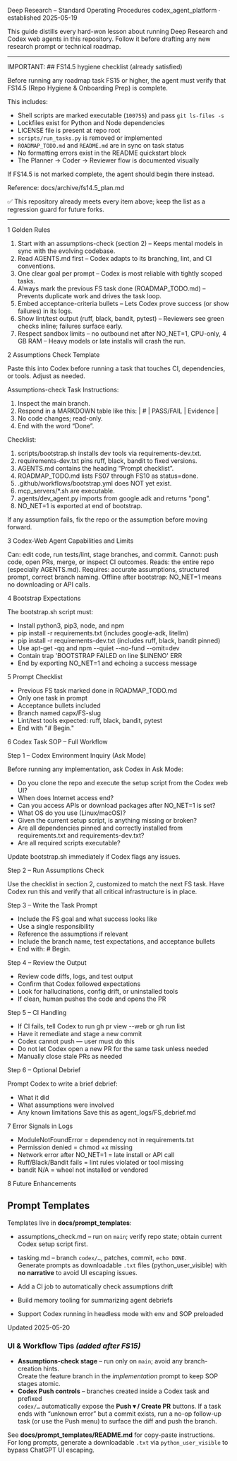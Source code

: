 Deep Research – Standard Operating Procedures
codex\_agent\_platform · established 2025-05-19

This guide distills every hard-won lesson about running Deep Research and Codex web agents in this repository. Follow it before drafting any new research prompt or technical roadmap.

---

IMPORTANT: ## FS14.5 hygiene checklist (already satisfied)

Before running any roadmap task FS15 or higher, the agent must verify that FS14.5 (Repo Hygiene & Onboarding Prep) is complete.

This includes:
- Shell scripts are marked executable (`100755`) and pass `git ls-files -s`
- Lockfiles exist for Python and Node dependencies
- LICENSE file is present at repo root
- `scripts/run_tasks.py` is removed or implemented
- `ROADMAP_TODO.md` and `README.md` are in sync on task status
- No formatting errors exist in the README quickstart block
- The Planner → Coder → Reviewer flow is documented visually

If FS14.5 is not marked complete, the agent should begin there instead.

Reference: docs/archive/fs14.5_plan.md

✅ This repository already meets every item above; keep the list as a
regression guard for future forks.

---

1 Golden Rules

1. Start with an assumptions-check (section 2) – Keeps mental models in sync with the evolving codebase.
2. Read AGENTS.md first – Codex adapts to its branching, lint, and CI conventions.
3. One clear goal per prompt – Codex is most reliable with tightly scoped tasks.
4. Always mark the previous FS task done (ROADMAP\_TODO.md) – Prevents duplicate work and drives the task loop.
5. Embed acceptance-criteria bullets – Lets Codex prove success (or show failures) in its logs.
6. Show lint/test output (ruff, black, bandit, pytest) – Reviewers see green checks inline; failures surface early.
7. Respect sandbox limits – no outbound net after NO\_NET=1, CPU-only, 4 GB RAM – Heavy models or late installs will crash the run.

2 Assumptions Check Template

Paste this into Codex before running a task that touches CI, dependencies, or tools. Adjust as needed.

Assumptions-check Task
Instructions:

1. Inspect the main branch.
2. Respond in a MARKDOWN table like this:
   \| # | PASS/FAIL | Evidence |
3. No code changes; read-only.
4. End with the word “Done”.

Checklist:

1. scripts/bootstrap.sh installs dev tools via requirements-dev.txt.
2. requirements-dev.txt pins ruff, black, bandit to fixed versions.
3. AGENTS.md contains the heading “Prompt checklist”.
4. ROADMAP\_TODO.md lists FS07 through FS10 as status=done.
5. .github/workflows/bootstrap.yml does NOT yet exist.
6. mcp\_servers/\*.sh are executable.
7. agents/dev\_agent.py imports from google.adk and returns "pong".
8. NO\_NET=1 is exported at end of bootstrap.

If any assumption fails, fix the repo or the assumption before moving forward.

3 Codex-Web Agent Capabilities and Limits

Can: edit code, run tests/lint, stage branches, and commit.
Cannot: push code, open PRs, merge, or inspect CI outcomes.
Reads: the entire repo (especially AGENTS.md).
Requires: accurate assumptions, structured prompt, correct branch naming.
Offline after bootstrap: NO\_NET=1 means no downloading or API calls.

4 Bootstrap Expectations

The bootstrap.sh script must:

* Install python3, pip3, node, and npm
* pip install -r requirements.txt (includes google-adk, litellm)
* pip install -r requirements-dev.txt (includes ruff, black, bandit pinned)
* Use apt-get -qq and npm --quiet --no-fund --omit=dev
* Contain trap 'BOOTSTRAP FAILED on line \$LINENO' ERR
* End by exporting NO\_NET=1 and echoing a success message

5 Prompt Checklist

* Previous FS task marked done in ROADMAP\_TODO.md
* Only one task in prompt
* Acceptance bullets included
* Branch named capx/FS<ID>-slug
* Lint/test tools expected: ruff, black, bandit, pytest
* End with "# Begin."

6 Codex Task SOP – Full Workflow

Step 1 – Codex Environment Inquiry (Ask Mode)

Before running any implementation, ask Codex in Ask Mode:

* Do you clone the repo and execute the setup script from the Codex web UI?
* When does Internet access end?
* Can you access APIs or download packages after NO\_NET=1 is set?
* What OS do you use (Linux/macOS)?
* Given the current setup script, is anything missing or broken?
* Are all dependencies pinned and correctly installed from requirements.txt and requirements-dev.txt?
* Are all required scripts executable?

Update bootstrap.sh immediately if Codex flags any issues.

Step 2 – Run Assumptions Check

Use the checklist in section 2, customized to match the next FS task.
Have Codex run this and verify that all critical infrastructure is in place.

Step 3 – Write the Task Prompt

* Include the FS goal and what success looks like
* Use a single responsibility
* Reference the assumptions if relevant
* Include the branch name, test expectations, and acceptance bullets
* End with: # Begin.

Step 4 – Review the Output

* Review code diffs, logs, and test output
* Confirm that Codex followed expectations
* Look for hallucinations, config drift, or uninstalled tools
* If clean, human pushes the code and opens the PR

Step 5 – CI Handling

* If CI fails, tell Codex to run gh pr view --web or gh run list
* Have it remediate and stage a new commit
* Codex cannot push — user must do this
* Do not let Codex open a new PR for the same task unless needed
* Manually close stale PRs as needed

Step 6 – Optional Debrief

Prompt Codex to write a brief debrief:

* What it did
* What assumptions were involved
* Any known limitations
  Save this as agent\_logs/FS<ID>\_debrief.md

7 Error Signals in Logs

* ModuleNotFoundError = dependency not in requirements.txt
* Permission denied = chmod +x missing
* Network error after NO\_NET=1 = late install or API call
* Ruff/Black/Bandit fails = lint rules violated or tool missing
* bandit N/A = wheel not installed or vendored

8 Future Enhancements

## Prompt Templates
Templates live in **docs/prompt_templates**:  
* assumptions_check.md – run on `main`; verify repo state; obtain current Codex setup script first.  
* tasking.md – branch `codex/…`, patches, commit, `echo DONE`.  
Generate prompts as downloadable `.txt` files (python_user_visible) with **no narrative** to avoid UI escaping issues.

* Add a CI job to automatically check assumptions drift
* Build memory tooling for summarizing agent debriefs
* Support Codex running in headless mode with env and SOP preloaded

Updated 2025-05-20

### UI & Workflow Tips  *(added after FS15)*
- **Assumptions-check stage** – run only on `main`; avoid any branch-creation hints.  
  Create the feature branch in the *implementation* prompt to keep SOP stages atomic.
- **Codex Push controls** – branches created inside a Codex task and prefixed  
  `codex/…` automatically expose the **Push ▾ / Create PR** buttons.
  If a task ends with “unknown error” but a commit exists, run a no-op follow-up
  task (or use the Push menu) to surface the diff and push the branch.

See **docs/prompt_templates/README.md** for copy-paste instructions.  
For long prompts, generate a downloadable `.txt` via `python_user_visible`
to bypass ChatGPT UI escaping.
